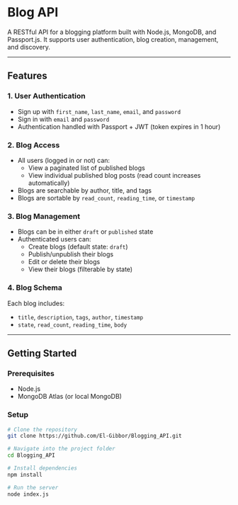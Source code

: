 # Blog API

A RESTful API for a blogging platform built with Node.js, MongoDB, and Passport.js. It supports user authentication, blog creation, management, and discovery.

---
## Features

### 1. User Authentication
- Sign up with `first_name`, `last_name`, `email`, and `password`
- Sign in with `email` and `password`
- Authentication handled with Passport + JWT (token expires in 1 hour)

### 2. Blog Access
- All users (logged in or not) can:
  - View a paginated list of published blogs
  - View individual published blog posts (read count increases automatically)
- Blogs are searchable by author, title, and tags
- Blogs are sortable by `read_count`, `reading_time`, or `timestamp`

### 3. Blog Management
- Blogs can be in either `draft` or `published` state
- Authenticated users can:
  - Create blogs (default state: `draft`)
  - Publish/unpublish their blogs
  - Edit or delete their blogs
  - View their blogs (filterable by state)

### 4. Blog Schema
Each blog includes:
- `title`, `description`, `tags`, `author`, `timestamp`
- `state`, `read_count`, `reading_time`, `body`

---

## Getting Started

### Prerequisites
- Node.js
- MongoDB Atlas (or local MongoDB)

### Setup

```bash
# Clone the repository
git clone https://github.com/El-Gibbor/Blogging_API.git

# Navigate into the project folder
cd Blogging_API

# Install dependencies
npm install

# Run the server
node index.js

